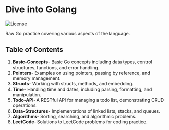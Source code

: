 # Dive into Golang

![License](https://img.shields.io/github/license/sefatanam/dive-into-golang)

Raw Go practice covering various aspects of the language.

## Table of Contents

1. **Basic-Concepts**-  Basic Go concepts including data types, control structures, functions, and error handling.
2. **Pointers**- Examples on using pointers, passing by reference, and memory management.
3. **Structs**- Working with structs, methods, and embedding.
4. **Time**- Handling time and dates, including parsing, formatting, and manipulation.
5. **Todo-API**- A RESTful API for managing a todo list, demonstrating CRUD operations.
6. **Data-Structures**- Implementations of linked lists, stacks, and queues.
7. **Algorithms**- Sorting, searching, and algorithmic problems.
8. **LeetCode**- Solutions to LeetCode problems for coding practice.
